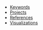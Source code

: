 

* [Keywords](Keywords.md)
* [Projects](Projects.md)
* [References](References.md)
* [Visualizations](Visualizations.md)


